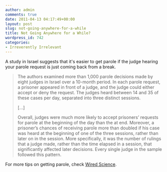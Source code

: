 ```yaml
---
author: admin
comments: true
date: 2011-04-13 04:17:49+00:00
layout: post
slug: not-going-anywhere-for-a-while
title: Not Going Anywhere for a While?
wordpress_id: 742
categories:
- Irreverently Irrelevant
---
```


A study in Israel suggests that it's easier to get parole if the judge hearing your parole request is just coming back from a break.

> The authors examined more than 1,000 parole decisions made by eight judges in Israel over a 10-month period. In each parole request, a prisoner appeared in front of a judge, and the judge could either accept or deny the request. The judges heard between 14 and 35 of these cases per day, separated into three distinct sessions.
>
> [...]
>
> Overall, judges were much more likely to accept prisoners’ requests for parole at the beginning of the day than the at end. Moreover, a prisoner’s chances of receiving parole more than doubled if his case was heard at the beginning of one of the three sessions, rather than later on in the session. More specifically, it was the number of rulings that a judge made, rather than the time elapsed in a session, that significantly affected later decisions. Every single judge in the sample followed this pattern.

For more tips on getting parole, check [Wired Science](http://www.wired.com/wiredscience/2011/04/judges-mental-fatigue/).
